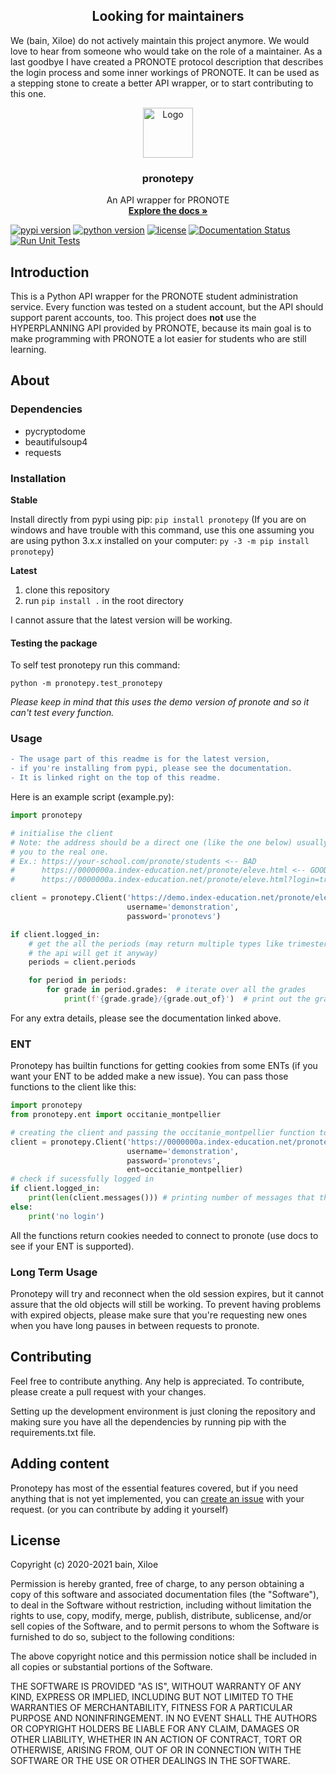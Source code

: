 <h2 align="center">Looking for maintainers</h2>
We (bain, Xiloe) do not actively maintain this project anymore. We would love to hear from someone who would
take on the role of a maintainer. As a last goodbye I have created a PRONOTE protocol description that describes
the login process and some inner workings of PRONOTE. It can be used as a stepping stone to create a better API wrapper,
or to start contributing to this one.

<br />
<p align="center">
  <a href="https://github.com/bain3/pronotepy">
    <img src="https://pronotepy.readthedocs.io/en/latest/_images/icon.png" alt="Logo" width="80" height="80">
  </a>

  <h3 align="center">pronotepy</h3>

  <p align="center">
    An API wrapper for PRONOTE
    <br />
    <a href="https://pronotepy.readthedocs.io/en/stable"><strong>Explore the docs »</strong></a>
  </p>
</p>

[![pypi version](https://img.shields.io/pypi/v/pronotepy.svg)](https://pypi.org/project/pronotepy/)
[![python version](https://img.shields.io/pypi/pyversions/pronotepy.svg)](https://pypi.org/project/pronotepy/)
[![license](https://img.shields.io/pypi/l/pronotepy.svg)](https://pypi.org/project/pronotepy/)
[![Documentation Status](https://readthedocs.org/projects/pronotepy/badge/?version=latest)](https://pronotepy.readthedocs.io/en/latest/?badge=latest)
  [![Run Unit Tests](https://github.com/bain3/pronotepy/workflows/Run%20Unit%20Tests/badge.svg)](https://github.com/bain3/pronotepy/actions?query=workflow%3A%22Run+Unit+Tests%22)

## Introduction

This is a Python API wrapper for the PRONOTE student administration service. Every function was tested on a student account, but the API should support parent accounts, too. This project does **not** use the HYPERPLANNING API provided by PRONOTE, because its main goal is to make programming with PRONOTE a lot easier for students who are still learning.

## About

### Dependencies

 - pycryptodome
 - beautifulsoup4
 - requests

### Installation
**Stable**

Install directly from pypi using pip: `pip install pronotepy` (If you are on windows and have trouble with this command, use this one assuming you are using python 3.x.x installed on your computer: `py -3 -m pip install pronotepy`)

**Latest**

1. clone this repository
2. run `pip install .` in the root directory

I cannot assure that the latest version will be working.

#### Testing the package
To self test pronotepy run this command:

`python -m pronotepy.test_pronotepy`

*Please keep in mind that this uses the demo version of pronote
and so it can't test every function.*
### Usage

```diff
- The usage part of this readme is for the latest version, 
- if you're installing from pypi, please see the documentation. 
- It is linked right on the top of this readme.
```

Here is an example script (example.py):
```python
import pronotepy

# initialise the client
# Note: the address should be a direct one (like the one below) usually the address shown by your school just redirects
# you to the real one.
# Ex.: https://your-school.com/pronote/students <-- BAD
#      https://0000000a.index-education.net/pronote/eleve.html <-- GOOD
#      https://0000000a.index-education.net/pronote/eleve.html?login=true <-- ONLY IF YOU HAVE AN ENT AND YOU KNOW YOUR IDS, ELSE REFER TO ENT PART OF README

client = pronotepy.Client('https://demo.index-education.net/pronote/eleve.html',
                          username='demonstration',
                          password='pronotevs')

if client.logged_in:
    # get the all the periods (may return multiple types like trimesters and semesters but it doesn't really matter
    # the api will get it anyway)
    periods = client.periods

    for period in periods:
        for grade in period.grades:  # iterate over all the grades
            print(f'{grade.grade}/{grade.out_of}')  # print out the grade in this style: 20/20
```

For any extra details, please see the documentation linked above.

### ENT

Pronotepy has builtin functions for getting cookies from some ENTs (if you want your ENT to be added make a new issue). 
You can pass those functions to the client like this:
```python
import pronotepy
from pronotepy.ent import occitanie_montpellier

# creating the client and passing the occitanie_montpellier function to automatically get cookies from ENT
client = pronotepy.Client('https://0000000a.index-education.net/pronote/eleve.html',
                          username='demonstration',
                          password='pronotevs',
                          ent=occitanie_montpellier)
# check if sucessfully logged in
if client.logged_in:
    print(len(client.messages())) # printing number of messages that the user has
else:
    print('no login')
```
All the functions return cookies needed to connect to pronote (use docs to see if your ENT is supported).

### Long Term Usage

Pronotepy will try and reconnect when the old session expires, but it cannot assure that the old objects will still be working. To prevent having problems with expired objects, please make sure that you're requesting new ones when you have long pauses in between requests to pronote.

## Contributing

Feel free to contribute anything. Any help is appreciated. To contribute, please create a pull request with your changes.

Setting up the development environment is just cloning the repository and making sure you have all the dependencies by
running pip with the requirements.txt file.

## Adding content

Pronotepy has most of the essential features covered, but if you need anything that is not yet implemented, you can [create an issue](https://github.com/bain3/pronotepy/issues/new) with your request. (or you can contribute by adding it yourself)

## License

Copyright (c) 2020-2021 bain, Xiloe

Permission is hereby granted, free of charge, to any person obtaining a copy of this software and associated documentation files (the "Software"), to deal in the Software without restriction, including without limitation the rights to use, copy, modify, merge, publish, distribute, sublicense, and/or sell copies of the Software, and to permit persons to whom the Software is furnished to do so, subject to the following conditions:

The above copyright notice and this permission notice shall be included in all copies or substantial portions of the Software.

THE SOFTWARE IS PROVIDED "AS IS", WITHOUT WARRANTY OF ANY KIND, EXPRESS OR IMPLIED, INCLUDING BUT NOT LIMITED TO THE WARRANTIES OF MERCHANTABILITY, FITNESS FOR A PARTICULAR PURPOSE AND NONINFRINGEMENT. IN NO EVENT SHALL THE AUTHORS OR COPYRIGHT HOLDERS BE LIABLE FOR ANY CLAIM, DAMAGES OR OTHER LIABILITY, WHETHER IN AN ACTION OF CONTRACT, TORT OR OTHERWISE, ARISING FROM, OUT OF OR IN CONNECTION WITH THE SOFTWARE OR THE USE OR OTHER DEALINGS IN THE SOFTWARE.
